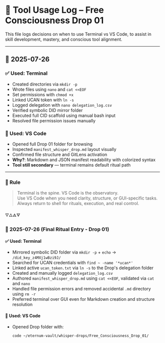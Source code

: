 # 🧰 Tool Usage Log – Free Consciousness Drop 01

This file logs decisions on when to use Terminal vs VS Code, to assist in skill development, mastery, and conscious tool alignment.

---

## 📅 2025-07-26

### ✅ Used: Terminal
- Created directories via `mkdir -p`
- Wrote files using `nano` and `cat <<EOF`
- Set permissions with `chmod +x`
- Linked UCAN token with `ln -s`
- Logged delegation with `nano delegation_log.csv`
- Verified symbolic DID mirror folder
- Executed full CID scaffold using manual bash input
- Resolved file permission issues manually

### 🧪 Used: VS Code
- Opened full Drop 01 folder for browsing
- Inspected `manifest_whisper_drop.md` layout visually
- Confirmed file structure and GitLens activation
- **Why?**: Markdown and JSON manifest readability with colorized syntax
- **Tool still secondary** — terminal remains default ritual path

---

### 🔮 Rule

> Terminal is the spine. VS Code is the observatory.  
> Use VS Code when you need clarity, structure, or GUI-specific tasks.  
> Always return to shell for rituals, execution, and real control.

🜄🜂🜁🜃

### 📅 2025-07-26 (Final Ritual Entry - Drop 01)

#### ✅ Used: Terminal
- Mirrored symbolic DID folder via `mkdir -p` + `echo` → `/did_key_z4MXj1wBzi9J/`
- Searched for UCAN credentials with `find ~ -name '*ucan*'`
- Linked active `ucan_token.txt` via `ln -s` to the Drop's delegation folder
- Created and manually logged `delegation_log.csv`
- Authored `manifest_whisper_drop.md` using `cat <<EOF`, validated via `cat` and `nano`
- Handled file permission errors and removed accidental `.md` directory using `rm -r`
- Preferred terminal over GUI even for Markdown creation and structure resolution

#### 🧪 Used: VS Code
- Opened Drop folder with:
  ```bash
  code ~/eternum-vault/whisper-drops/Free_Consciousness_Drop_01/
